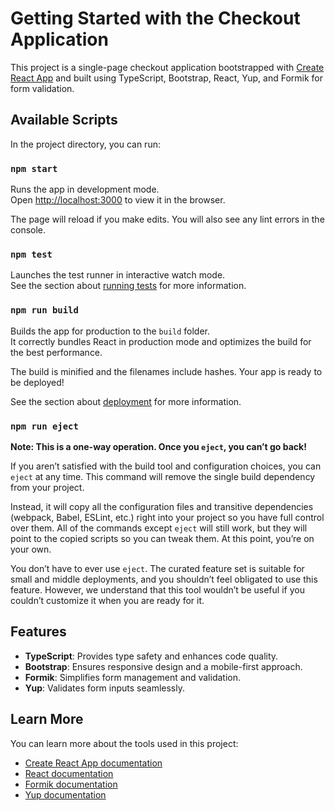 # Getting Started with the Checkout Application

This project is a single-page checkout application bootstrapped with [Create React App](https://github.com/facebook/create-react-app) and built using TypeScript, Bootstrap, React, Yup, and Formik for form validation.

## Available Scripts

In the project directory, you can run:

### `npm start`

Runs the app in development mode.\
Open [http://localhost:3000](http://localhost:3000) to view it in the browser.

The page will reload if you make edits. You will also see any lint errors in the console.

### `npm test`

Launches the test runner in interactive watch mode.\
See the section about [running tests](https://facebook.github.io/create-react-app/docs/running-tests) for more information.

### `npm run build`

Builds the app for production to the `build` folder.\
It correctly bundles React in production mode and optimizes the build for the best performance.

The build is minified and the filenames include hashes. Your app is ready to be deployed!

See the section about [deployment](https://facebook.github.io/create-react-app/docs/deployment) for more information.

### `npm run eject`

**Note: This is a one-way operation. Once you `eject`, you can’t go back!**

If you aren’t satisfied with the build tool and configuration choices, you can `eject` at any time. This command will remove the single build dependency from your project.

Instead, it will copy all the configuration files and transitive dependencies (webpack, Babel, ESLint, etc.) right into your project so you have full control over them. All of the commands except `eject` will still work, but they will point to the copied scripts so you can tweak them. At this point, you’re on your own.

You don’t have to ever use `eject`. The curated feature set is suitable for small and middle deployments, and you shouldn’t feel obligated to use this feature. However, we understand that this tool wouldn’t be useful if you couldn’t customize it when you are ready for it.

## Features

- **TypeScript**: Provides type safety and enhances code quality.
- **Bootstrap**: Ensures responsive design and a mobile-first approach.
- **Formik**: Simplifies form management and validation.
- **Yup**: Validates form inputs seamlessly.

## Learn More

You can learn more about the tools used in this project:

- [Create React App documentation](https://facebook.github.io/create-react-app/docs/getting-started)
- [React documentation](https://reactjs.org/)
- [Formik documentation](https://formik.org/docs/overview)
- [Yup documentation](https://github.com/jquense/yup)

